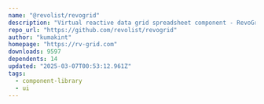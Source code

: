 ```yaml
---
name: "@revolist/revogrid"
description: "Virtual reactive data grid spreadsheet component - RevoGrid."
repo_url: "https://github.com/revolist/revogrid"
author: "kumakint"
homepage: "https://rv-grid.com"
downloads: 9597
dependents: 14
updated: "2025-03-07T00:53:12.961Z"
tags: 
  - component-library
  - ui
---
```

